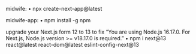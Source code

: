 midwife:
• npx create-next-app@latest

midwife-app:
• npm install -g npm

upgrade your Next.js form 12 to 13 to fix “You are using Node.js 16.17.0. For Next.js, Node.js version >= v18.17.0 is required.”
• npm i next@13 react@latest react-dom@latest eslint-config-next@13
